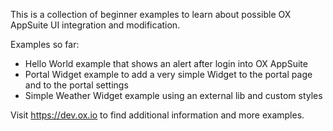 This is a collection of beginner examples to learn about 
possible OX AppSuite UI integration and modification.

Examples so far:

 * Hello World example that shows an alert after login into OX AppSuite
 * Portal Widget example to add a very simple Widget to the portal page and to the portal settings
 * Simple Weather Widget example using an external lib and custom styles
 
 Visit https://dev.ox.io to find additional information and more examples.